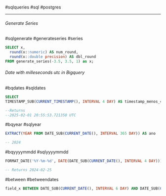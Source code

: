 #sqlqueries #sql #postgres

---
###### Generate Series
#sqlgenerate #generateseries #series
```sql
SELECT x,
  round(x::numeric) AS num_round,
  round(x::double precision) AS dbl_round
FROM generate_series(-3.5, 3.5, 1) as x;
```

###### Date with milleseconds utc in Bigquery
#bqdates #sqldates

```SQL
SELECT
TIMESTAMP_SUB(CURRENT_TIMESTAMP(), INTERVAL 4 DAY) AS timestamp_menos_4_dias;

--Returns
--2025-02-01 20:55:53.721350 UTC
```

#bqyear  #sqlyear
```SQL
EXTRACT(YEAR FROM DATE_SUB(CURRENT_DATE(), INTERVAL 365 DAY)) AS ano

-- 2024
```

#bqyyyymmdd #sqlyyyymmdd
```SQL
FORMAT_DATE('%Y-%m-%d', DATE(DATE_SUB(CURRENT_DATE(), INTERVAL 4 DAY))) as yyyy_mm_dd;

-- Returns 2024-02-25
```

#between #betweendates
```SQL
field_x BETWEEN DATE_SUB(CURRENT_DATE(), INTERVAL 6 DAY) AND DATE_SUB(CURRENT_DATE(), INTERVAL 1 DAY)
```
